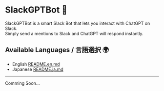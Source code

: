 # SlackGPTBot 🤖

SlackGPTBot is a smart Slack Bot that lets you interact with ChatGPT on Slack.<br>
Simply send a mentions to Slack and ChatGPT will respond instantly.

## Available Languages / 言語選択 🌍

- English  [README.en.md](/README.en.md)
- Japanese [README.ja.md](/README.ja.md)

---

Comming Soon...
